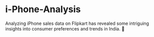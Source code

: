 # i-Phone-Analysis
Analyzing iPhone sales data on Flipkart has revealed some intriguing insights into consumer preferences and trends in India. 📱
